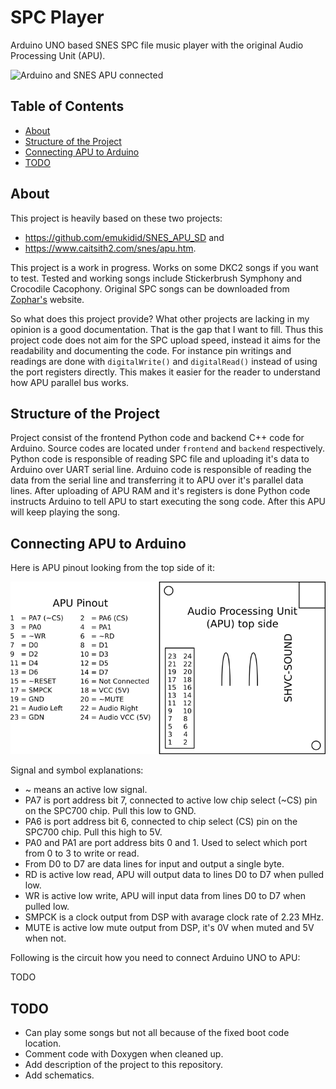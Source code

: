 # SPC Player

Arduino UNO based SNES SPC file music player with the original Audio Processing Unit
(APU).

![Arduino and SNES APU
connected](https://github.com/Kazhuu/spc-player/blob/master/images/arduino-apu-connected.jpg?raw=true
"Arduino and SNES APU connected")

## Table of Contents

<!-- vim-markdown-toc GFM -->

* [About](#about)
* [Structure of the Project](#structure-of-the-project)
* [Connecting APU to Arduino](#connecting-apu-to-arduino)
* [TODO](#todo)

<!-- vim-markdown-toc -->

## About

This project is heavily based on these two projects:
* https://github.com/emukidid/SNES_APU_SD and
* https://www.caitsith2.com/snes/apu.htm.

This project is a work in progress. Works on some DKC2 songs if you want to
test. Tested and working songs include Stickerbrush Symphony and Crocodile
Cacophony. Original SPC songs can be downloaded from
[Zophar's](https://www.zophar.net/music) website.

So what does this project provide? What other projects are lacking in my opinion
is a good documentation. That is the gap that I want to fill.  Thus this project
code does not aim for the SPC upload speed, instead it aims for the readability
and documenting the code. For instance pin writings and readings are done with
`digitalWrite()` and `digitalRead()` instead of using the port registers
directly. This makes it easier for the reader to understand how APU parallel bus
works.

## Structure of the Project

Project consist of the frontend Python code and backend C++ code for Arduino.
Source codes are located under `frontend` and `backend` respectively.
Python code is responsible of reading SPC file and uploading it's data to
Arduino over UART serial line. Arduino code is responsible of reading the data
from the serial line and transferring it to APU over it's parallel data lines.
After uploading of APU RAM and it's registers is done Python code instructs
Arduino to tell APU to start executing the song code. After this APU will keep
playing the song.

## Connecting APU to Arduino

Here is APU pinout looking from the top side of it:

<p align="center">
  <img src="https://github.com/Kazhuu/spc-player/blob/master/images/apu-pinout.png?raw=true" alt="APU Pinout"/>
</p>

Signal and symbol explanations:
* ~ means an active low signal.
* PA7 is port address bit 7, connected to active low chip select (~CS) pin on
    the SPC700 chip. Pull this low to GND.
* PA6 is port address bit 6, connected to chip select (CS) pin on the SPC700 chip.
    Pull this high to 5V.
* PA0 and PA1 are port address bits 0 and 1. Used to select which port from 0 to
    3 to write or read.
* From D0 to D7 are data lines for input and output a single byte.
* RD is active low read, APU will output data to lines D0 to D7 when pulled low.
* WR is active low write, APU will input data from lines D0 to D7 when pulled low.
* SMPCK is a clock output from DSP with avarage clock rate of 2.23 MHz.
* MUTE is active low mute output from DSP, it's 0V when muted and 5V when not.

Following is the circuit how you need to connect Arduino UNO to APU:

TODO

## TODO

* Can play some songs but not all because of the fixed boot code location.
* Comment code with Doxygen when cleaned up.
* Add description of the project to this repository.
* Add schematics.
